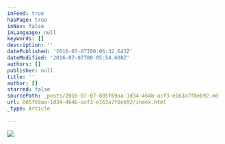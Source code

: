 ```yaml
---
inFeed: true
hasPage: true
inNav: false
inLanguage: null
keywords: []
description: ''
datePublished: '2016-07-07T00:06:32.643Z'
dateModified: '2016-07-07T00:05:54.608Z'
authors: []
publisher: null
title: ''
author: []
starred: false
sourcePath: _posts/2016-07-07-805f69aa-1d34-464b-acf3-e163a7f8eb92.md
url: 805f69aa-1d34-464b-acf3-e163a7f8eb92/index.html
_type: Article

---
```

![](https://the-grid-user-content.s3-us-west-2.amazonaws.com/38b54cf2-8c90-4c1e-bf84-51c44d756f84.jpg)